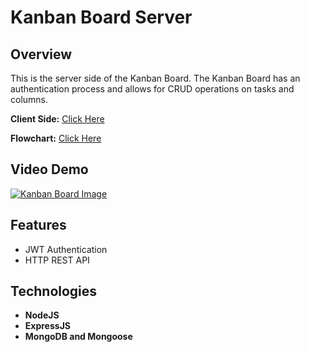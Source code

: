 # Kanban Board Server

## Overview

This is the server side of the Kanban Board. The Kanban Board has an
authentication process and allows for CRUD operations on tasks and columns.

**Client Side:** [Click Here](https://github.com/Dandoko/kanban_board_client)

**Flowchart:** [Click Here](https://github.com/Dandoko/kanban_board_client/tree/master/diagrams/kanban_board_flowchart.png)

## Video Demo

[![Kanban Board Image](https://img.youtube.com/vi/o9mr4JbaC30/0.jpg)](https://www.youtube.com/watch?v=o9mr4JbaC30&ab_channel=DanielKo)

## Features

- JWT Authentication
- HTTP REST API

## Technologies

- **NodeJS**
- **ExpressJS**
- **MongoDB and Mongoose**